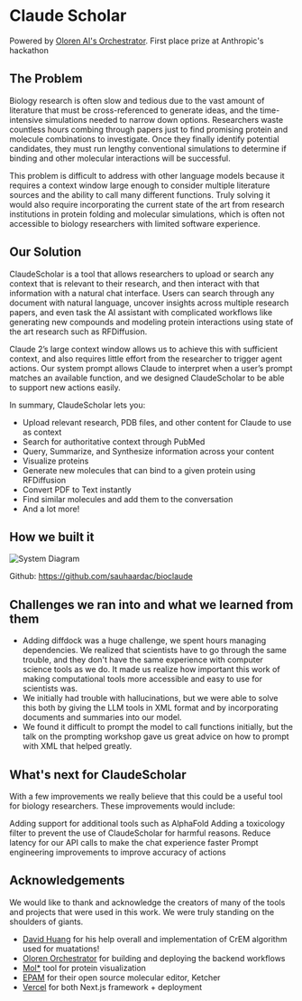 # Claude Scholar

Powered by [Oloren AI's Orchestrator](oloren.ai).
First place prize at Anthropic's hackathon

## The Problem
Biology research is often slow and tedious due to the vast amount of literature that must be cross-referenced to generate ideas, and the time-intensive simulations needed to narrow down options. Researchers waste countless hours combing through papers just to find promising protein and molecule combinations to investigate. Once they finally identify potential candidates, they must run lengthy conventional simulations to determine if binding and other molecular interactions will be successful. 

This problem is difficult to address with other language models because it requires a context window large enough to consider multiple literature sources and the ability to call many different functions. Truly solving it would also require incorporating the current state of the art from research institutions in protein folding and molecular simulations, which is often not accessible to biology researchers with limited software experience. 

## Our Solution

ClaudeScholar is a tool that allows researchers to upload or search any context that is relevant to their research, and then interact with that information with a natural chat interface. Users can search through any document with natural language, uncover insights across multiple research papers, and even task the AI assistant with complicated workflows like generating new compounds and modeling protein interactions using state of the art research such as RFDiffusion.

Claude 2’s large context window allows us to achieve this with sufficient context, and also requires little effort from the researcher to trigger agent actions. Our system prompt allows Claude to interpret when a user’s prompt matches an available function, and we designed ClaudeScholar to be able to support new actions easily. 

In summary, ClaudeScholar lets you:
- Upload relevant research, PDB files, and other content for Claude to use as context
- Search for authoritative context through PubMed
- Query, Summarize, and Synthesize information across your content
- Visualize proteins 
- Generate new molecules that can bind to a given protein using RFDiffusion
- Convert PDF to Text instantly
- Find similar molecules and add them to the conversation
- And a lot more!


## How we built it
![System Diagram](https://i.imgur.com/tYkOO1n.png)

Github: https://github.com/sauhaardac/bioclaude

## Challenges we ran into and what we learned from them
- Adding diffdock was a huge challenge, we spent hours managing dependencies. We realized that scientists have to go through the same trouble, and they don't have the same experience with computer science tools as we do. It made us realize how important this work of making computational tools more accessible and easy to use for scientists was.
- We initially had trouble with hallucinations, but we were able to solve this both by giving the LLM tools in XML format and by incorporating documents and summaries into our model.
- We found it difficult to prompt the model to call functions initially, but the talk on the prompting workshop gave us great advice on how to prompt with XML that helped greatly.

## What's next for ClaudeScholar

With a few improvements we really believe that this could be a useful tool for biology researchers. These improvements would include: 

Adding support for additional tools such as AlphaFold
Adding a toxicology filter to prevent the use of ClaudeScholar for harmful reasons. 
Reduce latency for our API calls to make the chat experience faster
Prompt engineering improvements to improve accuracy of actions

## Acknowledgements 
We would like to thank and acknowledge the creators of many of the tools and projects that were used in this work. We were truly standing on the shoulders of giants.
- [David Huang](https://twitter.com/dhuang26) for his help overall and implementation of CrEM algorithm used for muatations!
- [Oloren Orchestrator](https://oloren.ai) for building and deploying the backend workflows
- [Mol*](molstar.org) tool for protein visualization
- [EPAM](https://lifescience.opensource.epam.com/ketcher/index.html) for their open source molecular editor, Ketcher
- [Vercel](vercel.com) for both Next.js framework + deployment
